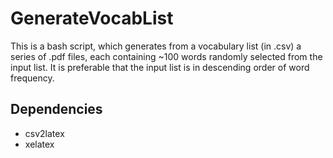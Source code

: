 # GenerateVocabList

This is a bash script, which generates from a vocabulary list (in .csv) a series of .pdf files, each containing ~100 words randomly selected from the input list. It is preferable that the input list is in descending order of word frequency.

## Dependencies
- csv2latex
- xelatex
